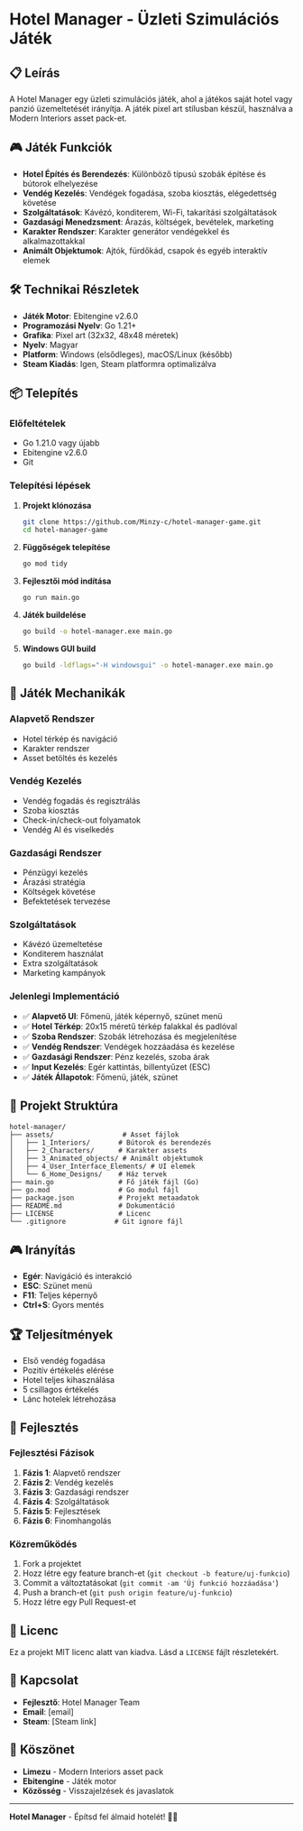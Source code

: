 # Hotel Manager - Üzleti Szimulációs Játék

## 📋 Leírás

A Hotel Manager egy üzleti szimulációs játék, ahol a játékos saját hotel vagy panzió üzemeltetését irányítja. A játék pixel art stílusban készül, használva a Modern Interiors asset pack-et.

## 🎮 Játék Funkciók

- **Hotel Építés és Berendezés**: Különböző típusú szobák építése és bútorok elhelyezése
- **Vendég Kezelés**: Vendégek fogadása, szoba kiosztás, elégedettség követése
- **Szolgáltatások**: Kávézó, konditerem, Wi-Fi, takarítási szolgáltatások
- **Gazdasági Menedzsment**: Árazás, költségek, bevételek, marketing
- **Karakter Rendszer**: Karakter generátor vendégekkel és alkalmazottakkal
- **Animált Objektumok**: Ajtók, fürdőkád, csapok és egyéb interaktív elemek

## 🛠️ Technikai Részletek

- **Játék Motor**: Ebitengine v2.6.0
- **Programozási Nyelv**: Go 1.21+
- **Grafika**: Pixel art (32x32, 48x48 méretek)
- **Nyelv**: Magyar
- **Platform**: Windows (elsődleges), macOS/Linux (később)
- **Steam Kiadás**: Igen, Steam platformra optimalizálva

## 📦 Telepítés

### Előfeltételek

- Go 1.21.0 vagy újabb
- Ebitengine v2.6.0
- Git

### Telepítési lépések

1. **Projekt klónozása**
   ```bash
   git clone https://github.com/Minzy-c/hotel-manager-game.git
   cd hotel-manager-game
   ```

2. **Függőségek telepítése**
   ```bash
   go mod tidy
   ```

3. **Fejlesztői mód indítása**
   ```bash
   go run main.go
   ```

4. **Játék buildelése**
   ```bash
   go build -o hotel-manager.exe main.go
   ```

5. **Windows GUI build**
   ```bash
   go build -ldflags="-H windowsgui" -o hotel-manager.exe main.go
   ```

## 🎯 Játék Mechanikák

### Alapvető Rendszer
- Hotel térkép és navigáció
- Karakter rendszer
- Asset betöltés és kezelés

### Vendég Kezelés
- Vendég fogadás és regisztrálás
- Szoba kiosztás
- Check-in/check-out folyamatok
- Vendég AI és viselkedés

### Gazdasági Rendszer
- Pénzügyi kezelés
- Árazási stratégia
- Költségek követése
- Befektetések tervezése

### Szolgáltatások
- Kávézó üzemeltetése
- Konditerem használat
- Extra szolgáltatások
- Marketing kampányok

### Jelenlegi Implementáció
- ✅ **Alapvető UI**: Főmenü, játék képernyő, szünet menü
- ✅ **Hotel Térkép**: 20x15 méretű térkép falakkal és padlóval
- ✅ **Szoba Rendszer**: Szobák létrehozása és megjelenítése
- ✅ **Vendég Rendszer**: Vendégek hozzáadása és kezelése
- ✅ **Gazdasági Rendszer**: Pénz kezelés, szoba árak
- ✅ **Input Kezelés**: Egér kattintás, billentyűzet (ESC)
- ✅ **Játék Állapotok**: Főmenü, játék, szünet

## 📁 Projekt Struktúra

```
hotel-manager/
├── assets/                 # Asset fájlok
│   ├── 1_Interiors/       # Bútorok és berendezés
│   ├── 2_Characters/      # Karakter assets
│   ├── 3_Animated_objects/ # Animált objektumok
│   ├── 4_User_Interface_Elements/ # UI elemek
│   └── 6_Home_Designs/    # Ház tervek
├── main.go                # Fő játék fájl (Go)
├── go.mod                 # Go modul fájl
├── package.json           # Projekt metaadatok
├── README.md              # Dokumentáció
├── LICENSE                # Licenc
└── .gitignore            # Git ignore fájl
```

## 🎮 Irányítás

- **Egér**: Navigáció és interakció
- **ESC**: Szünet menü
- **F11**: Teljes képernyő
- **Ctrl+S**: Gyors mentés

## 🏆 Teljesítmények

- Első vendég fogadása
- Pozitív értékelés elérése
- Hotel teljes kihasználása
- 5 csillagos értékelés
- Lánc hotelek létrehozása

## 🔧 Fejlesztés

### Fejlesztési Fázisok

1. **Fázis 1**: Alapvető rendszer
2. **Fázis 2**: Vendég kezelés
3. **Fázis 3**: Gazdasági rendszer
4. **Fázis 4**: Szolgáltatások
5. **Fázis 5**: Fejlesztések
6. **Fázis 6**: Finomhangolás

### Közreműködés

1. Fork a projektet
2. Hozz létre egy feature branch-et (`git checkout -b feature/uj-funkcio`)
3. Commit a változtatásokat (`git commit -am 'Új funkció hozzáadása'`)
4. Push a branch-et (`git push origin feature/uj-funkcio`)
5. Hozz létre egy Pull Request-et

## 📄 Licenc

Ez a projekt MIT licenc alatt van kiadva. Lásd a `LICENSE` fájlt részletekért.

## 🤝 Kapcsolat

- **Fejlesztő**: Hotel Manager Team
- **Email**: [email]
- **Steam**: [Steam link]

## 🙏 Köszönet

- **Limezu** - Modern Interiors asset pack
- **Ebitengine** - Játék motor
- **Közösség** - Visszajelzések és javaslatok

---

**Hotel Manager** - Építsd fel álmaid hotelét! 🏨✨ 